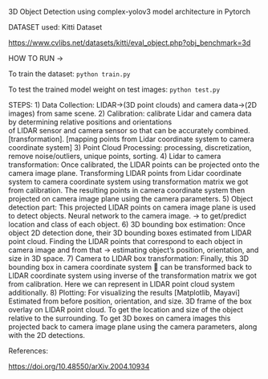 3D Object Detection using complex-yolov3 model architecture in Pytorch

DATASET used:
Kitti Dataset

https://www.cvlibs.net/datasets/kitti/eval_object.php?obj_benchmark=3d



HOW TO RUN ->

To train the dataset:
`python train.py`

To test the trained model weight on test images:
`python test.py`

STEPS:
    1) Data Collection: LIDAR->(3D point clouds) and camera data->(2D images) from same scene.
    2) Calibration: calibrate Lidar and camera data by determining relative positions and orientations \
       of LIDAR sensor and camera sensor so that can be accurately combined. [transformation]. [mapping points from Lidar coordinate system to camera coordinate system]
    3) Point Cloud Processing: processing, discretization, remove noise/outliers, unique points, sorting.
    4) Lidar to camera transformation: Once calibrated, the LIDAR points can be projected onto the camera image plane. Transforming LIDAR points from Lidar      coordinate system to camera coordinate system using transformation matrix we got from calibration. The resulting points in camera coordinate system then projected on camera image plane using the camera parameters.
    5) Object detection part: This projected LIDAR points on camera image plane is used to detect objects. Neural network to the camera image. -> to get/predict location and class of each object.
    6) 3D bounding box estimation: Once object 2D detection done, their 3D bounding boxes estimated from LIDAR point cloud.
       Finding the LIDAR points that correspond to each object in camera image and from that -> estimating object’s position, orientation, and size in 3D space.
    7) Camera to LIDAR box transformation: Finally, this 3D bounding box in camera coordinate system  can be transformed back to LIDAR coordinate system using    inverse of the transformation matrix we got from calibration.
    Here we can represent in LIDAR point cloud system additionally.
    8) Plotting: For visualizing the results [Matplotlib, Mayavi]
    Estimated from before position, orientation, and size. 3D frame of the box overlay on LIDAR point cloud. To get the location and size of the object relative to the surrounding. To get 3D boxes on camera images this projected back to camera image plane using the camera parameters, along with the 2D detections.

References:

https://doi.org/10.48550/arXiv.2004.10934